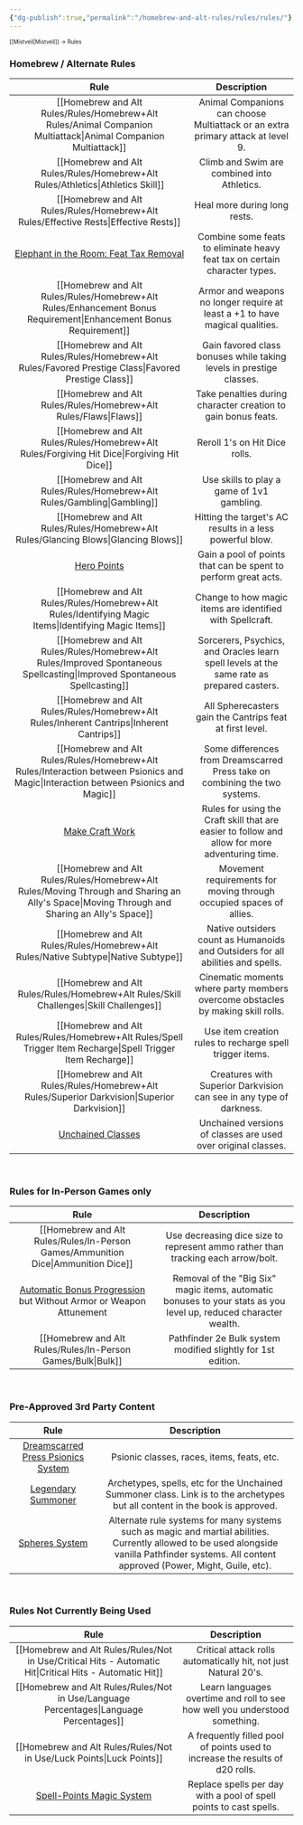 ```yaml
---
{"dg-publish":true,"permalink":"/homebrew-and-alt-rules/rules/rules/"}
---
```


<sup><sup>[[Mistveil\|Mistveil]] → Rules</sup></sup> 
### Homebrew / Alternate Rules

|                                                                        **Rule**                                                                        |                                        **Description**                                         |
| :----------------------------------------------------------------------------------------------------------------------------------------------------: | :--------------------------------------------------------------------------------------------: |
|                                                            [[Homebrew and Alt Rules/Rules/Homebrew+Alt Rules/Animal Companion Multiattack\|Animal Companion Multiattack]]                                                            |        Animal Companions can choose Multiattack or an extra primary attack at level 9.         |
|                                                             [[Homebrew and Alt Rules/Rules/Homebrew+Alt Rules/Athletics\|Athletics Skill]]                                                             |                          Climb and Swim are combined into Athletics.                           |
|                                                                  [[Homebrew and Alt Rules/Rules/Homebrew+Alt Rules/Effective Rests\|Effective Rests]]                                                                   |                                  Heal more during long rests.                                  |
| [Elephant in the Room: Feat Tax Removal](https://michaeliantorno.com/wp-content/uploads/2018/06/The-Elephant-in-the-Room-Feat-Taxes-in-Pathfinder.pdf) |           Combine some feats to eliminate heavy feat tax on certain character types.           |
|                                                           [[Homebrew and Alt Rules/Rules/Homebrew+Alt Rules/Enhancement Bonus Requirement\|Enhancement Bonus Requirement]]                                                            |          Armor and weapons no longer require at least a +1 to have magical qualities.          |
|                                                               [[Homebrew and Alt Rules/Rules/Homebrew+Alt Rules/Favored Prestige Class\|Favored Prestige Class]]                                                               |              Gain favored class bonuses while taking levels in prestige classes.               |
|                                                                       [[Homebrew and Alt Rules/Rules/Homebrew+Alt Rules/Flaws\|Flaws]]                                                                        |                 Take penalties during character creation to gain bonus feats.                  |
|                                                                 [[Homebrew and Alt Rules/Rules/Homebrew+Alt Rules/Forgiving Hit Dice\|Forgiving Hit Dice]]                                                                 |                                 Reroll 1's on Hit Dice rolls.                                  |
|                                                                      [[Homebrew and Alt Rules/Rules/Homebrew+Alt Rules/Gambling\|Gambling]]                                                                      |                           Use skills to play a game of 1v1 gambling.                           |
|                                                                   [[Homebrew and Alt Rules/Rules/Homebrew+Alt Rules/Glancing Blows\|Glancing Blows]]                                                                   |                    Hitting the target's AC results in a less powerful blow.                    |
|                                     [Hero Points](https://www.d20pfsrd.com/gamemastering/other-rules/hero-points/)                                     |                 Gain a pool of points that can be spent to perform great acts.                 |
|                                                              [[Homebrew and Alt Rules/Rules/Homebrew+Alt Rules/Identifying Magic Items\|Identifying Magic Items]]                                                               |                   Change to how magic items are identified with Spellcraft.                    |
|                                                         [[Homebrew and Alt Rules/Rules/Homebrew+Alt Rules/Improved Spontaneous Spellcasting\|Improved Spontaneous Spellcasting]]                                                          |   Sorcerers, Psychics, and Oracles learn spell levels at the same rate as prepared casters.    |
|                                                                 [[Homebrew and Alt Rules/Rules/Homebrew+Alt Rules/Inherent Cantrips\|Inherent Cantrips]]                                                                  |                    All Spherecasters gain the Cantrips feat at first level.                    |
|                                                       [[Homebrew and Alt Rules/Rules/Homebrew+Alt Rules/Interaction between Psionics and Magic\|Interaction between Psionics and Magic]]                                                       |          Some differences from Dreamscarred Press take on combining the two systems.           |
|                                 [Make Craft Work](https://www.d20pfsrd.com/skills/craft/alternative-craft-rules-3pp/)                                  | Rules for using the Craft skill that are easier to follow and allow for more adventuring time. |
|                                                     [[Homebrew and Alt Rules/Rules/Homebrew+Alt Rules/Moving Through and Sharing an Ally's Space\|Moving Through and Sharing an Ally's Space]]                                                     |              Movement requirements for moving through occupied spaces of allies.               |
|                                                                   [[Homebrew and Alt Rules/Rules/Homebrew+Alt Rules/Native Subtype\|Native Subtype]]                                                                   |        Native outsiders count as Humanoids and Outsiders for all abilities and spells.         |
|                                                                  [[Homebrew and Alt Rules/Rules/Homebrew+Alt Rules/Skill Challenges\|Skill Challenges]]                                                                  |        Cinematic moments where party members overcome obstacles by making skill rolls.         |
|                                                            [[Homebrew and Alt Rules/Rules/Homebrew+Alt Rules/Spell Trigger Item Recharge\|Spell Trigger Item Recharge]]                                                             |                    Use item creation rules to recharge spell trigger items.                    |
|                                                                [[Homebrew and Alt Rules/Rules/Homebrew+Alt Rules/Superior Darkvision\|Superior Darkvision]]                                                                 |              Creatures with Superior Darkvision can see in any type of darkness.               |
|                                        [Unchained Classes](https://mistveil.fandom.com/wiki/Unchained_Classes)                                         |                 Unchained versions of classes are used over original classes.                  |

<br>

### Rules for In-Person Games only

|                                                            **Rule**                                                            |                                                 **Description**                                                  |
| :----------------------------------------------------------------------------------------------------------------------------: | :--------------------------------------------------------------------------------------------------------------: |
|                                                      [[Homebrew and Alt Rules/Rules/In-Person Games/Ammunition Dice\|Ammunition Dice]]                                                       |                 Use decreasing dice size to represent ammo rather than tracking each arrow/bolt.                 |
| [Automatic Bonus Progression](https://www.d20pfsrd.com/gamemastering/other-rules/unchained-rules/automatic-bonus-progression/) but Without Armor or Weapon Attunement  | Removal of the "Big Six" magic items, automatic bonuses to your stats as you level up, reduced character wealth. |
|                                                            [[Homebrew and Alt Rules/Rules/In-Person Games/Bulk\|Bulk]]                                                            |                           Pathfinder 2e Bulk system modified slightly for 1st edition.                           |

<br>

### Pre-Approved 3rd Party Content

|              **Rule**              |                                                                                          **Description**                                                                                         |
|:----------------------------------:|:------------------------------------------------------------------------------------------------------------------------------------------------------------------------------------------------:|
| [Dreamscarred Press Psionics System](https://www.d20pfsrd.com/alternative-rule-systems/psionics-unleashed/) |                                                                            Psionic classes, races, items, feats, etc.                                                                            |
|         [Legendary Summoner](https://www.d20pfsrd.com/classes/base-classes/summoner/archetypes/summoner-archetypes-legendary-games/)         |                                   Archetypes, spells, etc for the Unchained Summoner class. Link is to the archetypes but all content in the book is approved.                                   |
|           [Spheres System](http://spheresofpower.wikidot.com/)           | Alternate rule systems for many systems such as magic and martial abilities. Currently allowed to be used alongside vanilla Pathfinder systems. All content approved (Power, Might, Guile, etc). |

<br>

### Rules Not Currently Being Used

|                                                 **Rule**                                                  |                                **Description**                                |
| :-------------------------------------------------------------------------------------------------------: | :---------------------------------------------------------------------------: |
|                                     [[Homebrew and Alt Rules/Rules/Not in Use/Critical Hits - Automatic Hit\|Critical Hits - Automatic Hit]]                                     |        Critical attack rolls automatically hit, not just Natural 20's.        |
|                                         [[Homebrew and Alt Rules/Rules/Not in Use/Language Percentages\|Language Percentages]]                                          |  Learn languages overtime and roll to see how well you understood something.  |
|                                              [[Homebrew and Alt Rules/Rules/Not in Use/Luck Points\|Luck Points]]                                              | A frequently filled pool of points used to increase the results of d20 rolls. |
| [Spell-Points Magic System](https://www.d20pfsrd.com/magic/variant-magic-rules/spell-points-magic-system) |      Replace spells per day with a pool of spell points to cast spells.       |